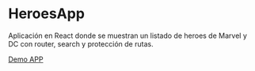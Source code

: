 # HeroesApp

Aplicación en React donde se muestran un listado de heroes de Marvel y DC con router, search y protección de rutas.

[Demo APP]()
